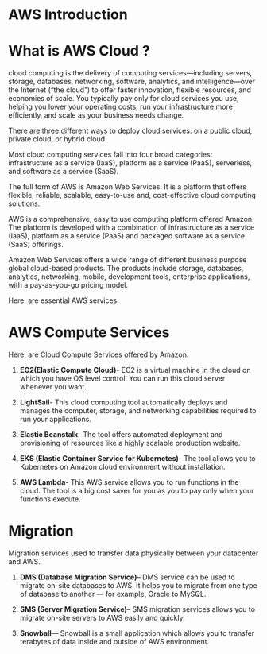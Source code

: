 # AWS Introduction 


# What is AWS Cloud ?

cloud computing is the delivery of computing services—including servers, storage, databases, networking, software, analytics, and intelligence—over the Internet (“the cloud”) to offer faster innovation, flexible resources, and economies of scale. You typically pay only for cloud services you use, helping you lower your operating costs, run your infrastructure more efficiently, and scale as your business needs change.

There are three different ways to deploy cloud services: on a public cloud, private cloud, or hybrid cloud.

Most cloud computing services fall into four broad categories: infrastructure as a service (IaaS), platform as a service (PaaS), serverless, and software as a service (SaaS).

The full form of AWS is Amazon Web Services. It is a platform that offers flexible, reliable, scalable, easy-to-use and, cost-effective cloud computing solutions.

AWS is a comprehensive, easy to use computing platform offered Amazon. The platform is developed with a combination of infrastructure as a service (IaaS), platform as a service (PaaS) and packaged software as a service (SaaS) offerings.

Amazon Web Services offers a wide range of different business purpose global cloud-based products. The products include storage, databases, analytics, networking, mobile, development tools, enterprise applications, with a pay-as-you-go pricing model.

Here, are essential AWS services.
# AWS Compute Services

Here, are Cloud Compute Services offered by Amazon:

1. **EC2(Elastic Compute Cloud)**- EC2 is a virtual machine in the cloud on which you have OS level control. You can run this cloud server whenever you want.

2. **LightSail**- This cloud computing tool automatically deploys and manages the computer, storage, and networking capabilities required to run your applications.	

3. **Elastic Beanstalk**- The tool offers automated deployment and provisioning of resources like a highly scalable production website.

4. **EKS (Elastic Container Service for Kubernetes)**- The tool allows you to Kubernetes on Amazon cloud environment without installation.

5. **AWS Lambda**- This	AWS service allows you to run functions in the cloud. The tool is a big cost saver for you as you to pay only when your functions execute.

# Migration

Migration services used to transfer data physically between your datacenter and AWS.

1. **DMS (Database Migration Service)**– DMS service can be used to migrate on-site databases to AWS. It helps you to migrate from one type of database to another — for example, Oracle to MySQL.

2. **SMS (Server Migration Service)**– SMS migration services allows you to migrate on-site servers to AWS easily and quickly.

3. **Snowball**— Snowball is a small application which allows you to transfer terabytes of data inside and outside of AWS environment.



